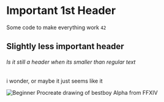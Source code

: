 # Important 1st Header
Some code to make everything work `42`
## Slightly less important header
###### Is it still a header when its smaller than regular text
i wonder, or maybe it just seems like it


![Beginner Procreate drawing of bestboy Alpha from FFXIV](https://filedn.eu/lbGN6UWGtrLQ6gorNBS8kg0/AlphaWIP.jpg)
